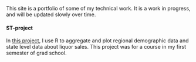 
This site is a portfolio of some of my technical work. It is a work in progress, and will be updated slowly over time. 

#### ST-project
In [this project](https://kayadama.github.io/st-project/ "ST-project"), I use R to aggregate and plot regional demographic data and state level data about liquor sales. This project was for a course in my first semester of grad school. 
